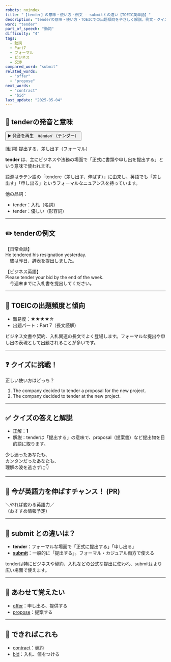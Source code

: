 ```yaml
---
robots: noindex
title: "【tender】の意味・使い方・例文 ― submitとの違い【TOEIC英単語】"
description: "tenderの意味・使い方・TOEICでの出題傾向をやさしく解説。例文・クイズ付きでsubmitとの違いもわかりやすく学べます。"
word: "tender"
part_of_speech: "動詞"
difficulty: "4"
tags:
  - 動詞
  - Part7
  - フォーマル
  - ビジネス
  - 交渉
compared_word: "submit"
related_words:
  - "offer"
  - "propose"
next_words:
  - "contract"
  - "bid"
last_update: "2025-05-04"
---
```


## 🔰 tenderの発音と意味

<button class="play-audio" onclick="playTTS('tender')">
  <span class="play-audio-main">
    ▶️ 発音を再生　/téndər/
  </span>
  <span class="play-audio-sub">
    （テンダー）
  </span>
</button>

[動詞] 提出する、差し出す（フォーマル）

**tender** は、主にビジネスや法務の場面で「正式に書類や申し出を提出する」という意味で使われます。

語源はラテン語の「tendere（差し出す、伸ばす）」に由来し、英語でも「差し出す」「申し出る」というフォーマルなニュアンスを持っています。

他の品詞：  
- tender：入札（名詞）
- tender：優しい（形容詞）

---

## ✏️ tenderの例文

【日常会話】  
He tendered his resignation yesterday.  
　彼は昨日、辞表を提出しました。

【ビジネス英語】  
Please tender your bid by the end of the week.  
　今週末までに入札書を提出してください。

---

## 🎯 TOEICの出題頻度と傾向

- 難易度：★★★★☆
- 出題パート：Part 7（長文読解）

ビジネス文書や契約、入札関連の長文でよく登場します。フォーマルな提出や申し出の表現として出題されることが多いです。

---

## ❓ クイズに挑戦！

正しい使い方はどっち？

1. The company decided to tender a proposal for the new project.  
2. The company decided to tender at the new project.

---

## ✅ クイズの答えと解説

- 正解：**1**
- 解説：tenderは「提出する」の意味で、proposal（提案書）など提出物を目的語に取ります。

少し迷ったあなたも、  
カンタンだったあなたも、  
理解の波を逃さずに👇️

---

## 🚀 今が英語力を伸ばすチャンス！ (PR)

<div class="info-center">
＼やれば変わる英語力／<br>  
（おすすめ情報予定）
</div>

---

## 🤔  submit との違いは？

- **tender**：フォーマルな場面で「正式に提出する」「申し出る」
- **[submit](/word/submit/)**：一般的に「提出する」。フォーマル・カジュアル両方で使える

tenderは特にビジネスや契約、入札などの公式な提出に使われ、submitはより広い場面で使えます。

---

## 🧩 あわせて覚えたい

- [offer](/word/offer/)：申し出る、提供する
- [propose](/word/propose/)：提案する

---

## 📖 できればこれも

- [contract](/word/contract/)：契約
- [bid](/word/bid/)：入札、値をつける

<!-- cvid: aid14_bid28 -->
